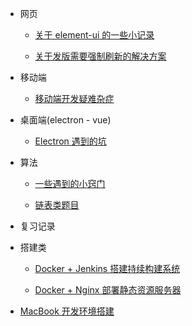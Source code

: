 - 网页

  - [关于 element-ui 的一些小记录](vue-element-ui.md)

  - [关于发版需要强制刷新的解决方案](fixing-compulsory-refresh.md)

- 移动端

  - [移动端开发疑难杂症](mobile.md)

- 桌面端(electron - vue)

  - [Electron 遇到的坑](electron.md)

- 算法

  - [一些遇到的小窍门](algo-tips.md)

  - [链表类题目](algorithm-link-node.md)

- 复习记录

- 搭建类

  - [Docker + Jenkins 搭建持续构建系统](docker-jenkins-cicd.md)

  - [Docker + Nginx 部署静态资源服务器](docker-nginx-static-server.md)

- [MacBook 开发环境搭建](macbook-env.md)
